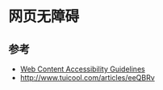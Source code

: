 # 网页无障碍
## 参考
* [Web Content Accessibility Guidelines](http://www.w3.org/TR/WCAG20/)
* http://www.tuicool.com/articles/eeQBRv